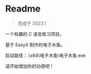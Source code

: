 # Readme

> 完成于 2023.1

一个有趣的 C 语言练习项目。

基于 EasyX 制作的电子木鱼。

启动路径：.\x64\电子木鱼\电子木鱼.exe



请开始增加你的功德吧！
